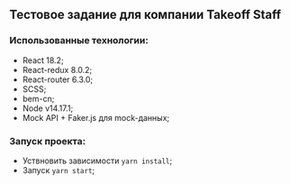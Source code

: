## Тестовое задание для компании Takeoff Staff

### Использованные технологии:
  - React 18.2;
  - React-redux 8.0.2;
  - React-router 6.3.0;
  - SCSS;
  - bem-cn;
  - Node v14.17.1;
  - Mock API + Faker.js для mock-данных;

### Запуск проекта:
 - Уствновить зависимости ```yarn install```;
 - Запуск ```yarn start```;
